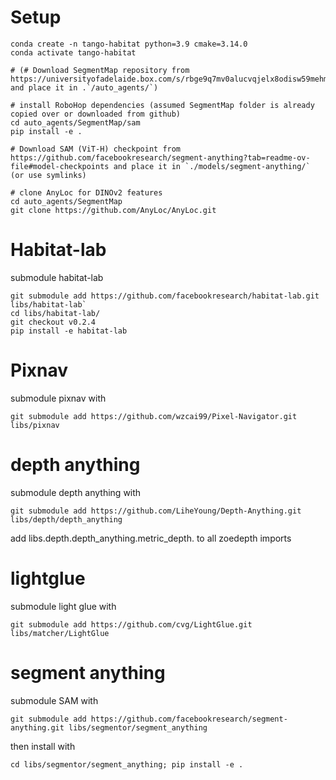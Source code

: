 # Setup

```
conda create -n tango-habitat python=3.9 cmake=3.14.0
conda activate tango-habitat

# (# Download SegmentMap repository from https://universityofadelaide.box.com/s/rbge9q7mv0alucvqjelx8odisw59mehm and place it in .`/auto_agents/`)

# install RoboHop dependencies (assumed SegmentMap folder is already copied over or downloaded from github)
cd auto_agents/SegmentMap/sam
pip install -e . 

# Download SAM (ViT-H) checkpoint from https://github.com/facebookresearch/segment-anything?tab=readme-ov-file#model-checkpoints and place it in `./models/segment-anything/` (or use symlinks)

# clone AnyLoc for DINOv2 features
cd auto_agents/SegmentMap
git clone https://github.com/AnyLoc/AnyLoc.git
```

# Habitat-lab

submodule habitat-lab

```
git submodule add https://github.com/facebookresearch/habitat-lab.git libs/habitat-lab`
cd libs/habitat-lab/
git checkout v0.2.4
pip install -e habitat-lab
```



# Pixnav

submodule pixnav with

```
git submodule add https://github.com/wzcai99/Pixel-Navigator.git libs/pixnav
```

# depth anything

submodule depth anything with

```
git submodule add https://github.com/LiheYoung/Depth-Anything.git libs/depth/depth_anything
```

add libs.depth.depth_anything.metric_depth. to all zoedepth imports

# lightglue

submodule light glue with

```
git submodule add https://github.com/cvg/LightGlue.git libs/matcher/LightGlue
```

# segment anything

submodule SAM with

```
git submodule add https://github.com/facebookresearch/segment-anything.git libs/segmentor/segment_anything
```

then install with

```cd libs/segmentor/segment_anything; pip install -e .```
